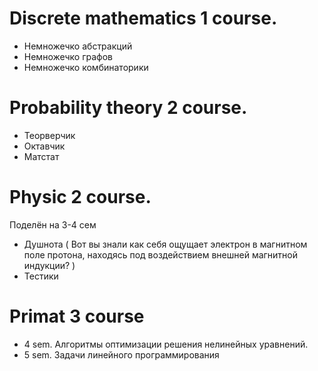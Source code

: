 # Discrete mathematics 1 course.

- Немножечко абстракций
- Немножечко графов
- Немножечко комбинаторики

# Probability theory 2 course.

- Теорверчик
- Октавчик
- Матстат

# Physic 2 course.

Поделён на 3-4 сем

- Душнота ( Вот вы знали как себя ощущает электрон в магнитном поле протона, находясь под воздействием внешней магнитной индукции? )
- Тестики

# Primat 3 course
- 4 sem. Алгоритмы оптимизации решения нелинейных уравнений.
- 5 sem. Задачи линейного программирования
